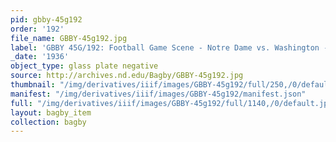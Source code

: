 ```yaml
---
pid: gbby-45g192
order: '192'
file_name: GBBY-45g192.jpg
label: 'GBBY 45G/192: Football Game Scene - Notre Dame vs. Washington - 1936'
_date: '1936'
object_type: glass plate negative
source: http://archives.nd.edu/Bagby/GBBY-45g192.jpg
thumbnail: "/img/derivatives/iiif/images/GBBY-45g192/full/250,/0/default.jpg"
manifest: "/img/derivatives/iiif/images/GBBY-45g192/manifest.json"
full: "/img/derivatives/iiif/images/GBBY-45g192/full/1140,/0/default.jpg"
layout: bagby_item
collection: bagby
---
```

